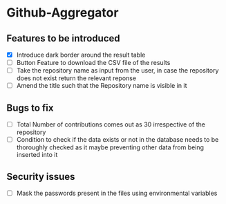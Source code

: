 # Github-Aggregator

## Features to be introduced

- [x] Introduce dark border around the result table
- [ ] Button Feature to download the CSV file of the results
- [ ] Take the repository name as input from the user, in case the repository does not exist return the relevant reponse
- [ ] Amend the title such that the Repository name is visible in it

## Bugs to fix

- [ ] Total Number of contributions comes out as 30 irrespective of the repository
- [ ] Condition to check if the data exists or not in the database needs to be thoroughly checked as it maybe preventing other data from being inserted into it

## Security issues

- [ ] Mask the passwords present in the files using environmental variables